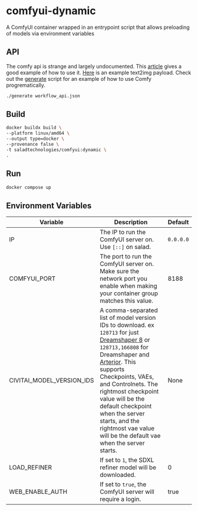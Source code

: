 # comfyui-dynamic
A ComfyUI container wrapped in an entrypoint script that allows preloading of models via environment variables

## API

The comfy api is strange and largely undocumented. This [article](https://medium.com/@yushantripleseven/comfyui-using-the-api-261293aa055a) gives a good example of how to use it. [Here](./workflow_api.json) is an example text2img payload. Check out the [generate](./generate) script for an example of how to use Comfy progrematically.

```bash
./generate workflow_api.json
```

## Build

```bash
docker buildx build \
--platform linux/amd64 \
--output type=docker \
--provenance false \
-t saladtechnologies/comfyui:dynamic \
.
```

## Run

```bash
docker compose up
```

## Environment Variables
| Variable | Description | Default |
| -------- | ----------- | ------- |
| IP | The IP to run the ComfyUI server on. Use `[::]` on salad. | `0.0.0.0` |
| COMFYUI_PORT | The port to run the ComfyUI server on. Make sure the network port you enable when making your container group matches this value. | 8188 |
| CIVITAI_MODEL_VERSION_IDS | A comma-separated list of model version IDs to download. ex `128713` for just [Dreamshaper 8](https://civitai.com/models/4384?modelVersionId=128713) or `128713,166808` for Dreamshaper and [Arterior](https://civitai.com/models/112229/arterior-digital-art-style). This supports Checkpoints, VAEs, and Controlnets. The rightmost checkpoint value will be the default checkpoint when the server starts, and the rightmost vae value will be the default vae when the server starts. | None |
| LOAD_REFINER | If set to `1`, the SDXL refiner model will be downloaded. | 0 |
| WEB_ENABLE_AUTH | If set to `true`, the ComfyUI server will require a login. | true |